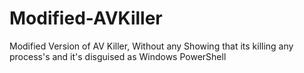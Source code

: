 # Modified-AVKiller
Modified Version of AV Killer, Without any Showing that its killing any process's and it's disguised as Windows PowerShell
